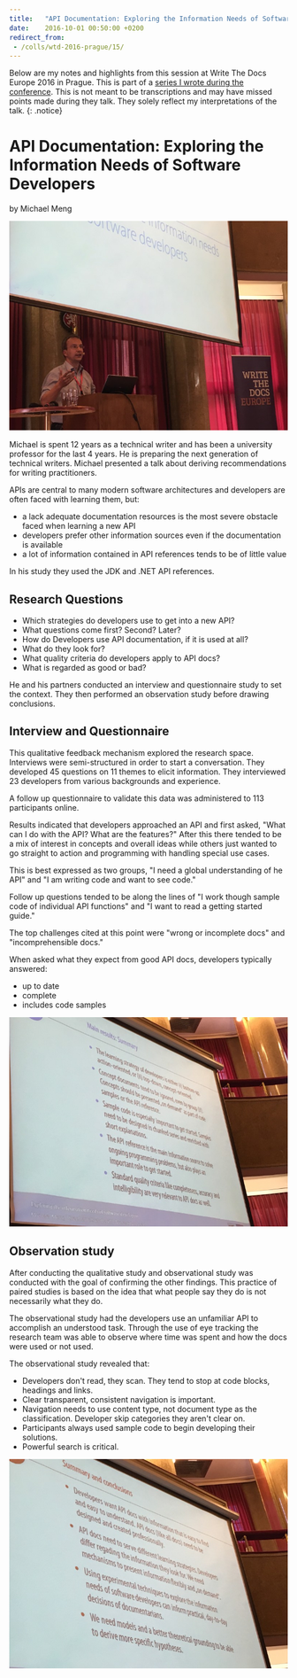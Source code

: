 ```yaml
---
title:   "API Documentation: Exploring the Information Needs of Software Developers"
date:    2016-10-01 00:50:00 +0200
redirect_from:
 - /colls/wtd-2016-prague/15/
---
```


Below are my notes and highlights from this session at Write The Docs
Europe 2016 in Prague.  This is part of a [series I wrote during the
conference](/technology/2016/09/20/wtd.html).  This is not meant to be
transcriptions and may have missed points made during they talk.
They solely reflect my interpretations of the talk.
{: .notice}

# API Documentation: Exploring the Information Needs of Software Developers

by Michael Meng

![](/img/2016/WTD/michael1.jpg)

Michael is spent 12 years as a technical writer and has been a university
professor for the last 4 years.  He is preparing the next generation of
technical writers. Michael presented a talk about deriving recommendations
for writing practitioners.

APIs are central to many modern software architectures and developers
are often faced with learning them, but:

* a lack adequate documentation resources is the most severe obstacle
   faced when learning a new API
* developers prefer other information sources even if the documentation
   is available
* a lot of information contained in API references tends to be of
   little value

In his study they used the JDK and .NET API references.

## Research Questions

* Which strategies do developers use to get into a new API?
* What questions come first? Second? Later?
* How do Developers use API documentation, if it is used at all?
* What do they look for?
* What quality criteria do developers apply to API docs?
* What is regarded as good or bad?

He and his partners conducted an interview and questionnaire study
to set the context.  They then performed an observation study before
drawing conclusions.

## Interview and Questionnaire

This qualitative feedback mechanism explored the research space.
Interviews were semi-structured in order to start a conversation.
They developed 45 questions on 11 themes to elicit information.
They interviewed 23 developers from various backgrounds and experience.

A follow up questionnaire to validate this data was administered to 113
participants online.

Results indicated that developers approached an API and first asked, "What
can I do with the API? What are the features?"  After this there tended
to be a mix of interest in concepts and overall ideas while others just
wanted to go straight to action and programming with handling special
use cases.

This is best expressed as two groups, "I need a global understanding of
he API" and "I am writing code and want to see code."

Follow up questions tended to be along the lines of "I work though
sample code of individual API functions" and "I want to read a getting
started guide."

The top challenges cited at this point were "wrong or incomplete docs"
and "incomprehensible docs."

When asked what they expect from good API docs, developers typically
answered:

* up to date
* complete
* includes code samples

![](/img/2016/WTD/michael2.jpg)

## Observation study

After conducting the qualitative study and observational study was
conducted with the goal of confirming the other findings.  This practice
of paired studies is based on the idea that what people say they do is
not necessarily what they do.

The observational study had the developers use an unfamiliar API to
accomplish an understood task.  Through the use of eye tracking the
research team was able to observe where time was spent and how the docs
were used or not used.

The observational study revealed that:

* Developers don't read, they scan.  They tend to stop at code blocks,
   headings and links.
* Clear transparent, consistent navigation is important.
* Navigation needs to use content type, not document type as the
   classification.  Developer skip categories they aren't clear on.
* Participants always used sample code to begin developing their
   solutions.
* Powerful search is critical.

![](/img/2016/WTD/michael3.jpg)

